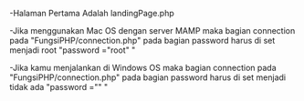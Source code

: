 -Halaman Pertama Adalah landingPage.php

-Jika menggunakan Mac OS dengan server MAMP maka bagian connection pada "FungsiPHP/connection.php" pada bagian password harus di set menjadi root "password ="root" "

-Jika kamu menjalankan di Windows OS maka bagian connection pada "FungsiPHP/connection.php" pada bagian password harus di set menjadi tidak ada "password ="" "
